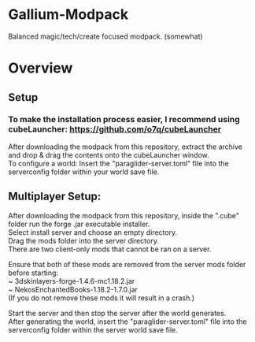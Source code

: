 # Gallium-Modpack
Balanced magic/tech/create focused modpack. (somewhat)

# Overview

## Setup

### To make the installation process easier, I recommend using cubeLauncher: https://github.com/o7q/cubeLauncher
After downloading the modpack from this repository, extract the archive and drop & drag the contents onto the cubeLauncher window.\
To configure a world: Insert the "paraglider-server.toml" file into the serverconfig folder within your world save file.

## Multiplayer Setup:

After downloading the modpack from this repository, inside the ".cube" folder run the forge .jar executable installer.\
Select install server and choose an empty directory.\
Drag the mods folder into the server directory.\
There are two client-only mods that cannot be ran on a server. 

Ensure that both of these mods are removed from the server mods folder before starting:\
~ 3dskinlayers-forge-1.4.6-mc1.18.2.jar\
~ NekosEnchantedBooks-1.18.2-1.7.0.jar\
(If you do not remove these mods it will result in a crash.)

Start the server and then stop the server after the world generates.\
After generating the world, insert the "paraglider-server.toml" file into the serverconfig folder within the server world save file.